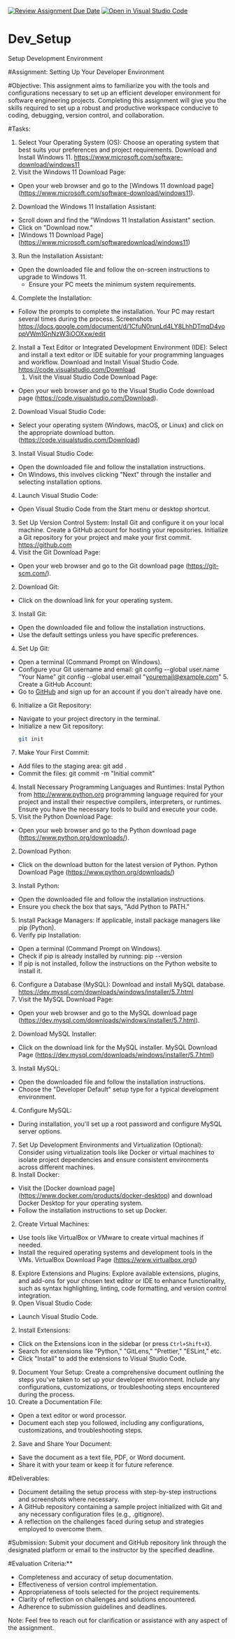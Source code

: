 [![Review Assignment Due Date](https://classroom.github.com/assets/deadline-readme-button-22041afd0340ce965d47ae6ef1cefeee28c7c493a6346c4f15d667ab976d596c.svg)](https://classroom.github.com/a/vbnbTt5m)
[![Open in Visual Studio Code](https://classroom.github.com/assets/open-in-vscode-2e0aaae1b6195c2367325f4f02e2d04e9abb55f0b24a779b69b11b9e10269abc.svg)](https://classroom.github.com/online_ide?assignment_repo_id=15270070&assignment_repo_type=AssignmentRepo)
# Dev_Setup
Setup Development Environment

#Assignment: Setting Up Your Developer Environment

#Objective:
This assignment aims to familiarize you with the tools and configurations necessary to set up an efficient developer environment for software engineering projects. Completing this assignment will give you the skills required to set up a robust and productive workspace conducive to coding, debugging, version control, and collaboration.

#Tasks:

1. Select Your Operating System (OS):
   Choose an operating system that best suits your preferences and project requirements. Download and Install Windows 11. https://www.microsoft.com/software-download/windows11
1.  Visit the Windows 11 Download Page: 
- Open your web browser and go to the [Windows 11 download page] (https://www.microsoft.com/software-download/windows11).
2.  Download the Windows 11 Installation Assistant: 
   - Scroll down and find the "Windows 11 Installation Assistant" section.
   - Click on "Download now."
   - [Windows 11 Download Page] (https://www.microsoft.com/softwaredownload/windows11)
3.  Run the Installation Assistant: 
- Open the downloaded file and follow the on-screen instructions to upgrade to Windows 11.
   - Ensure your PC meets the minimum system requirements.
4.  Complete the Installation: 
   - Follow the prompts to complete the installation. Your PC may restart several times during the process.
  Screenshots
https://docs.google.com/document/d/1CfuN0runLd4LY8LhhDTmqD4voppVWm1GnNzW3iOOXxw/edit

2. Install a Text Editor or Integrated Development Environment (IDE):
   Select and install a text editor or IDE suitable for your programming languages and workflow. Download and Install Visual Studio Code. https://code.visualstudio.com/Download 
   1. Visit the Visual Studio Code Download Page: 
- Open your web browser and go to the Visual Studio Code download page (https://code.visualstudio.com/Download).
2.  Download Visual Studio Code: 
   - Select your operating system (Windows, macOS, or Linux) and click on the appropriate download button.
   (https://code.visualstudio.com/Download)
3.  Install Visual Studio Code: 
   - Open the downloaded file and follow the installation instructions.
   - On Windows, this involves clicking "Next" through the installer and selecting installation options.
4.  Launch Visual Studio Code: 
   - Open Visual Studio Code from the Start menu or desktop shortcut.

3. Set Up Version Control System:
   Install Git and configure it on your local machine. Create a GitHub account for hosting your repositories. Initialize a Git repository for your project and make your first commit. https://github.com
1.  Visit the Git Download Page: 
   - Open your web browser and go to the Git download page (https://git-scm.com/).
2.  Download Git: 
   - Click on the download link for your operating system.
3.  Install Git: 
   - Open the downloaded file and follow the installation instructions.
   - Use the default settings unless you have specific preferences.

4.  Set Up Git: 
   - Open a terminal (Command Prompt on Windows).
   - Configure your Git username and email:
     git config --global user.name "Your Name"
     git config --global user.email "youremail@example.com"
     5.  Create a GitHub Account: 
   - Go to [GitHub](https://github.com) and sign up for an account if you don't already have one.
6.  Initialize a Git Repository: 
   - Navigate to your project directory in the terminal.
   - Initialize a new Git repository:
     ```sh
     git init
7.  Make Your First Commit: 
   - Add files to the staging area:
     git add .
   - Commit the files:
     git commit -m "Initial commit"

4. Install Necessary Programming Languages and Runtimes:
  Instal Python from http://wwww.python.org programming language required for your project and install their respective compilers, interpreters, or runtimes. Ensure you have the necessary tools to build and execute your code.
1.  Visit the Python Download Page: 
   - Open your web browser and go to the Python download page (https://www.python.org/downloads/).
2.  Download Python: 
   - Click on the download button for the latest version of Python.
   Python Download Page (https://www.python.org/downloads/)
3.  Install Python: 
   - Open the downloaded file and follow the installation instructions.
   - Ensure you check the box that says, "Add Python to PATH."

5. Install Package Managers:
   If applicable, install package managers like pip (Python).
1.  Verify pip Installation: 
   - Open a terminal (Command Prompt on Windows).
   - Check if pip is already installed by running:
     pip --version
   - If pip is not installed, follow the instructions on the Python website to install it.

6. Configure a Database (MySQL):
   Download and install MySQL database. https://dev.mysql.com/downloads/windows/installer/5.7.html
1.  Visit the MySQL Download Page: 
- Open your web browser and go to the MySQL download page (https://dev.mysql.com/downloads/windows/installer/5.7.html).
2.  Download MySQL Installer: 
   - Click on the download link for the MySQL installer.
MySQL Download Page (https://dev.mysql.com/downloads/windows/installer/5.7.html)
3.  Install MySQL: 
   - Open the downloaded file and follow the installation instructions.
   - Choose the "Developer Default" setup type for a typical development environment.
4.  Configure MySQL: 
   - During installation, you'll set up a root password and configure MySQL server options.

7. Set Up Development Environments and Virtualization (Optional):
   Consider using virtualization tools like Docker or virtual machines to isolate project dependencies and ensure consistent environments across different machines.
1.  Install Docker: 
   - Visit the [Docker download page] (https://www.docker.com/products/docker-desktop) and download Docker Desktop for your operating system.
   - Follow the installation instructions to set up Docker.
   2.  Create Virtual Machines: 
   - Use tools like VirtualBox or VMware to create virtual machines if needed.
   - Install the required operating systems and development tools in the VMs.
   VirtualBox Download Page (https://www.virtualbox.org/)

8. Explore Extensions and Plugins:
   Explore available extensions, plugins, and add-ons for your chosen text editor or IDE to enhance functionality, such as syntax highlighting, linting, code formatting, and version control integration.
1.  Open Visual Studio Code: 
   - Launch Visual Studio Code.
2.  Install Extensions: 
   - Click on the Extensions icon in the sidebar (or press `Ctrl+Shift+X`).
   - Search for extensions like "Python," "GitLens," "Prettier," "ESLint," etc.
   - Click "Install" to add the extensions to Visual Studio Code.

9. Document Your Setup:
    Create a comprehensive document outlining the steps you've taken to set up your developer environment. Include any configurations, customizations, or troubleshooting steps encountered during the process. 
1.  Create a Documentation File: 
   - Open a text editor or word processor.
   - Document each step you followed, including any configurations, customizations, and troubleshooting steps.
2.  Save and Share Your Document: 
 - Save the document as a text file, PDF, or Word document.
 - Share it with your team or keep it for future reference.

#Deliverables:
- Document detailing the setup process with step-by-step instructions and screenshots where necessary.
- A GitHub repository containing a sample project initialized with Git and any necessary configuration files (e.g., .gitignore).
- A reflection on the challenges faced during setup and strategies employed to overcome them.

#Submission:
Submit your document and GitHub repository link through the designated platform or email to the instructor by the specified deadline.

#Evaluation Criteria:**
- Completeness and accuracy of setup documentation.
- Effectiveness of version control implementation.
- Appropriateness of tools selected for the project requirements.
- Clarity of reflection on challenges and solutions encountered.
- Adherence to submission guidelines and deadlines.

Note: Feel free to reach out for clarification or assistance with any aspect of the assignment.
